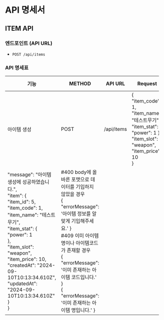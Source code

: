 # API 명세서

## ITEM API

### 엔드포인트 (API URL)
- `POST /api/items`

### API 명세표

| 기능    | METHOD   | API URL    |Request| Response| Response Error|
|---------------|---------------|---------------|---------------|---------------|---------------|
|아이템 생성 | POST  | /api/items  | {<br>"item_code": 1,<br>"item_name": "테스트무기",<br>"item_stat": { "power": 1 },<br>"item_slot": "weapon",<br>"item_price": 10<br>}| {<br>
	"message": "아이템 생성에 성공하였습니다.",<br>"item": {<br>"item_id": 5,<br>"item_code": 1,<br>"item_name": "테스트무기",<br>"item_stat": {<br>"power": 1<br>},<br>"item_slot": "weapon",<br>"item_price": 10,<br>"createdAt": "2024-09-10T10:13:34.610Z",<br>"updatedAt": "2024-09-10T10:13:34.610Z"<br>}<br>}| #400 body에 올바른 포맷으로 데이터를 기입하지 않았을 경우<br>{ "errorMessage": '아이템 정보를 알맞게 기입해주세요.' }<br>#409 이미 아이템명이나 아이템코드가 존재할 경우<br>{ "errorMessage": '이미 존재하는 아이템 코드입니다.' }<br>{ "errorMessage": '이미 존재하는 아이템 명입니다.' }|